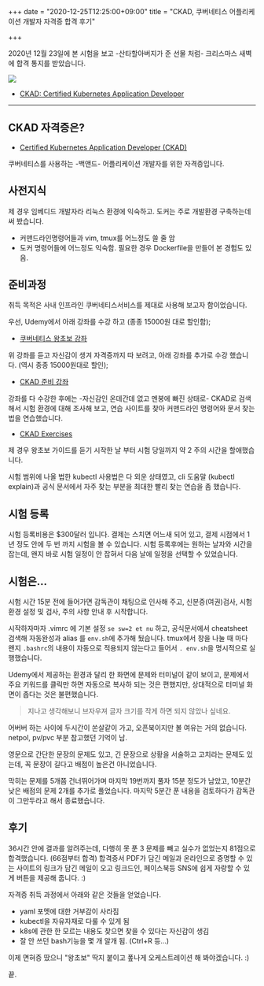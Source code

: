 +++
date = "2020-12-25T12:25:00+09:00"
title = "CKAD, 쿠버네티스 어플리케이션 개발자 자격증 합격 후기"

+++

2020년 12월 23일에 본 시험을 보고 -산타할아버지가 준 선물 처럼- 크리스마스 새벽에 합격 통지를 받았습니다.

![](/blog/img/ckad_hominlee.png)
* [CKAD: Certified Kubernetes Application Developer](https://www.youracclaim.com/badges/27add032-b7d4-4a93-93f4-ee5d5b0b4985/public_url)

----

## CKAD 자격증은?

* [Certified Kubernetes Application Developer (CKAD)](https://www.cncf.io/certification/ckad/)

쿠버네티스를 사용하는 -백앤드- 어플리케이션 개발자를 위한 자격증입니다.

## 사전지식

제 경우 임베디드 개발자라 리눅스 환경에 익숙하고. 도커는 주로 개발환경 구축하는데 써 봤습니다.

* 커맨드라인명령어들과 vim, tmux를 어느정도 쓸 줄 암
* 도커 명령어들에 어느정도 익숙함. 필요한 경우 Dockerfile을 만들어 본 경험도 있음.

## 준비과정

취득 목적은 사내 인프라인 쿠버네티스서비스를 제대로 사용해 보고자 함이었습니다.

우선, Udemy에서 아래 강좌를 수강 하고 (종종 15000원 대로 할인함);

* [쿠버네티스 왕초보 강좌](https://www.udemy.com/share/101to4AEAdeV1UR3gG/)

위 강좌를 듣고 자신감이 생겨 자격증까지 따 보려고,
아래 강좌를 추가로 수강 했습니다. (역시 종종 15000원대로 할인);

* [CKAD 준비 강좌](https://www.udemy.com/share/101EnoAEAdeV1UR3gG/)

강좌를 다 수강한 후에는 -자신감인 온데간데 없고 멘붕에 빠진 상태로-
CKAD로 검색해서 시험 환경에 대해 조사해 보고, 연습 사이트를 찾아
커맨드라인 명령어와 문서 찾는법을 연습했습니다.

* [CKAD Exercises](https://github.com/dgkanatsios/CKAD-exercises)

제 경우 왕초보 가이드를 듣기 시작한 날 부터 시험 당일까지 약 2 주의 시간을 할애했습니다.

시험 범위에 나올 법한 kubectl 사용법은 다 외운 상태였고,
cli 도움말 (kubectl explain)과 공식 문서에서 자주 찾는 부분을 최대한 빨리 찾는 연습을 좀 했습니다.

## 시험 등록

시험 등록비용은 $300달러 입니다.
결제는 스치면 어느새 되어 있고, 결제 시점에서 1년 정도 안에 두 번 까지 시험을 볼 수 있습니다.
시험 등록후에는 원하는 날자와 시간을 잡는데,
왠지 바로 시험 일정이 안 잡혀서 다음 날에 일정을 선택할 수 있었습니다.

## 시험은...

시험 시간 15분 전에 들어가면 감독관이 채팅으로 인사해 주고,
신분증(여권)검사, 시험 환경 설정 및 검사, 주의 사항 안내 후 시작합니다.

시작하자마자 .vimrc 에 기본 설정 `se sw=2 et nu` 하고,
공식문서에서 cheatsheet 검색해 자동완성과 alias 를 `env.sh`에 추가해 뒀습니다.
tmux에서 창을 나눌 때 마다 왠지 `.bashrc`의 내용이 자동으로 적용되지 않는다고 들어서 `. env.sh`을 명시적으로 실행했습니다.

Udemy에서 제공하는 환경과 달리 한 화면에 문제와 터미널이 같이 보이고, 문제에서 주요 키워드를 클릭만 하면 자동으로 복사하 되는 것은 편했지만,
상대적으로 터미널 화면이 좁다는 것은 불편했습니다.

> 지나고 생각해보니 브자우져 글자 크기를 작게 하면 되지 않았나 싶네요.

어버버 하는 사이에 두시간이 쏜살같이 가고,
오픈북이지만 볼 여유는 거의 없습니다. netpol, pv/pvc 부분 참고했던 기억이 남.

영문으로 간단한 문장의 문제도 있고, 긴 문장으로 상황을 서술하고 고치라는 문제도 있는데,
꼭 문장이 길다고 배점이 높은건 아니었습니다.

막히는 문제를 5개쯤 건너뛰어가며 마지막 19번까지 풀자 15분 정도가 남았고,
10분간 낮은 배점의 문제 2개를 추가로 풀었습니다.
마지막 5분간 푼 내용을 검토하다가 감독관이 그만두라고 해서 종료했습니다.

## 후기

36시간 안에 결과를 알려주는데, 다행히 못 푼 3 문제를 빼고 실수가 없었는지 81점으로 합격했습니다. (66점부터 합격)
합격증서 PDF가 담긴 메일과 온라인으로 증명할 수 있는 사이트의 링크가 담긴 메일이 오고 링크드인, 페이스북등 SNS에 쉽게 자랑할 수 있게 버튼을 제공해 줍니다. :)

자격증 취득 과정에서 아래와 같은 것들을 얻었습니다.

* yaml 포멧에 대한 거부감이 사라짐
* kubectl을 자유자재로 다룰 수 있게 됨
* k8s에 관한 한 모르는 내용도 찾으면 찾을 수 있다는 자신감이 생김
* 잘 안 쓰던 bash기능을 몇 개 알개 됨. (Ctrl+R 등...)

이제 면혀증 땄으니 "왕초보" 딱지 붙이고 퐆나게 오케스트레이션 해 봐야겠습니다. :)

끝.